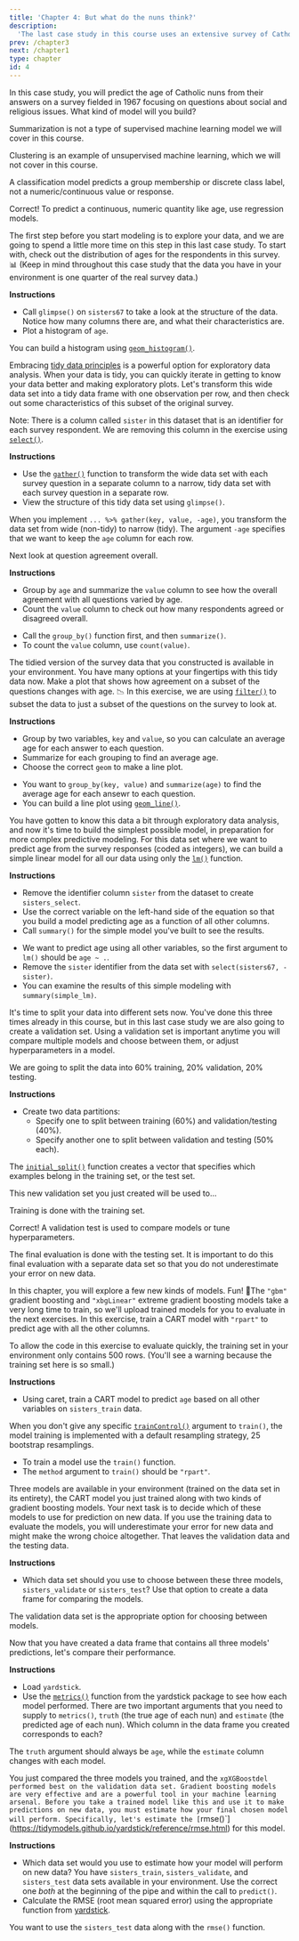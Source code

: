 ```yaml
---
title: 'Chapter 4: But what do the nuns think?'
description:
  'The last case study in this course uses an extensive survey of Catholic nuns fielded in 1967 to once more put your practical machine learning skills to use. You will predict the age of these religious women from their responses about their beliefs and attitudes.'
prev: /chapter3
next: /chapter1
type: chapter
id: 4
---
```


<exercise id="1" title="Surveying Catholic sisters in 1967" type="slides">

<slides source="chapter4_01">
</slides>

</exercise>

<exercise id="2" title="Choosing an appropriate model">

In this case study, you will predict the age of Catholic nuns from their answers on a survey fielded in 1967 focusing on questions about social and religious issues. What kind of model will you build?

<choice>
<opt text="Summarization">

Summarization is not a type of supervised machine learning model we will cover in this course.

</opt>

<opt text="Clustering">

Clustering is an example of unsupervised machine learning, which we will not cover in this course.

</opt>

<opt text="Classification">

A classification model predicts a group membership or discrete class label, not a numeric/continuous value or response.

</opt>

<opt text="Regression" correct="true">

Correct! To predict a continuous, numeric quantity like age, use regression models.

</opt>
</choice>

</exercise>

<exercise id="3" title="Visualizing the age distribution">

The first step before you start modeling is to explore your data, and we are going to spend a little more time on this step in this last case study. To start with, check out the distribution of ages for the respondents in this survey. 📊 (Keep in mind throughout this case study that the data you have in your environment is one quarter of the real survey data.)

**Instructions**

- Call `glimpse()` on `sisters67` to take a look at the structure of the data. Notice how many columns there are, and what their characteristics are.
- Plot a histogram of `age`.

<codeblock id="04_03">

You can build a histogram using [`geom_histogram()`](https://ggplot2.tidyverse.org/reference/geom_histogram.html).

</codeblock>

</exercise>

<exercise id="4" title="Tidying the survey data">

Embracing [tidy data principles](https://tidyverse.tidyverse.org/articles/manifesto.html) is a powerful option for exploratory data analysis. When your data is tidy, you can quickly iterate in getting to know your data better and making exploratory plots. Let's transform this wide data set into a tidy data frame with one observation per row, and then check out some characteristics of this subset of the original survey.

Note: There is a column called `sister` in this dataset that is an identifier for each survey respondent. We are removing this column in the exercise using [`select()`](https://dplyr.tidyverse.org/reference/select.html).

**Instructions**

- Use the [`gather()`](https://tidyr.tidyverse.org/reference/gather.html) function to transform the wide data set with each survey question in a separate column to a narrow, tidy data set with each survey question in a separate row.
- View the structure of this tidy data set using `glimpse()`.

<codeblock id="04_04_1">

When you implement `... %>% gather(key, value, -age)`, you transform the data set from wide (non-tidy) to narrow (tidy). The argument `-age` specifies that we want to keep the `age` column for each row.

</codeblock>

Next look at question agreement overall.

**Instructions**

- Group by `age` and summarize the `value` column to see how the overall agreement with all questions varied by age.
- Count the `value` column to check out how many respondents agreed or disagreed overall.

<codeblock id="04_04_2">

- Call the `group_by()` function first, and then `summarize()`. 
- To count the `value` column, use `count(value)`.

</codeblock>

</exercise>

<exercise id="5" title="Exploratory data analysis with tidy data" type="slides">

<slides source="chapter4_05">
</slides>

</exercise>

<exercise id="6" title="Visualizing agreement with age">

The tidied version of the survey data that you constructed is available in your environment. You have many options at your fingertips with this tidy data now. Make a plot that shows how agreement on a subset of the questions changes with age.
 📉
In this exercise, we are using [`filter()`](https://dplyr.tidyverse.org/reference/filter.html) to subset the data to just a subset of the questions on the survey to look at.

**Instructions**

- Group by two variables, `key` and `value`, so you can calculate an average age for each answer to each question.
- Summarize for each grouping to find an average age.
- Choose the correct `geom` to make a line plot.

<codeblock id="04_06">

- You want to `group_by(key, value)` and `summarize(age)` to find the average age for each ansewr to each question.
- You can build a line plot using [`geom_line()`](https://ggplot2.tidyverse.org/reference/geom_path.html).

</codeblock>

</exercise>

<exercise id="7" title="Building a simple linear model">

You have gotten to know this data a bit through exploratory data analysis, and now it's time to build the simplest possible model, in preparation for more complex predictive modeling. For this data set where we want to predict age from the survey responses (coded as integers), we can build a simple linear model for all our data using only the [`lm()`](https://stat.ethz.ch/R-manual/R-devel/library/stats/html/lm.html) function.

**Instructions**

- Remove the identifier column `sister` from the dataset to create `sisters_select`. 
- Use the correct variable on the left-hand side of the equation so that you build a model predicting age as a function of all other columns. 
- Call `summary()` for the simple model you've built to see the results.

<codeblock id="04_07">

- We want to predict age using all other variables, so the first argument to `lm()` should be `age ~ .`.
- Remove the `sister` identifier from the data set with `select(sisters67, -sister)`.
- You can examine the results of this simple modeling with `summary(simple_lm)`.

</codeblock>

</exercise>

<exercise id="8" title="Training, validation, and testing data">

It's time to split your data into different sets now. You've done this three times already in this course, but in this last case study we are also going to create a validation set. Using a validation set is important anytime you will compare multiple models and choose between them, or adjust hyperparameters in a model. 

We are going to split the data into 60% training, 20% validation, 20% testing.

**Instructions**

- Create two data partitions: 
    - Specify one to split between training (60%) and validation/testing (40%).
    - Specify another one to split between validation and testing (50% each).

<codeblock id="04_08">

The [`initial_split()`](https://tidymodels.github.io/rsample/reference/initial_split.html) function creates a vector that specifies which examples belong in the training set, or the test set.

</codeblock>

</exercise>

<exercise id="9" title="Using your validation set">

This new validation set you just created will be used to...

<choice>
<opt text="train your models.">

Training is done with the training set.

</opt>

<opt text="compare models you have trained and choose which one to use." correct="true">

Correct! A validation test is used to compare models or tune hyperparameters.

</opt>

<opt text="do the final evaluation step where you estimate the performance of your model on new data.">

The final evaluation is done with the testing set. It is important to do this final evaluation with a separate data set so that you do not underestimate your error on new data.

</opt>
</choice>

</exercise>

<exercise id="10" title="Predicting age with supervised machine learning" type="slides">

<slides source="chapter4_10">
</slides>

</exercise>

<exercise id="11" title="Training, validation, and testing data">

In this chapter, you will explore a few new kinds of models. Fun! 💃The `"gbm"` gradient boosting and `"xbgLinear"` extreme gradient boosting models take a very long time to train, so we'll upload trained models for you to evaluate in the next exercises. In this exercise, train a CART model with `"rpart"` to predict age with all the other columns.

To allow the code in this exercise to evaluate quickly, the training set in your environment only contains 500 rows. (You'll see a warning because the training set here is so small.)

**Instructions**

- Using caret, train a CART model to predict `age` based on all other variables on `sisters_train` data. 

When you don't give any specific [`trainControl()`](https://topepo.github.io/caret/model-training-and-tuning.html#basic-parameter-tuning) argument to `train()`, the model training is implemented with a default resampling strategy, 25 bootstrap resamplings.

<codeblock id="04_11">

- To train a model use the `train()` function. 
- The `method` argument to `train()` should be `"rpart"`.

</codeblock>

</exercise>

<exercise id="12" title="Making predictions">

Three models are available in your environment (trained on the data set in its entirety), the CART model you just trained along with two kinds of gradient boosting models. Your next task is to decide which of these models to use for prediction on new data. If you use the training data to evaluate the models, you will underestimate your error for new data and might make the wrong choice altogether. That leaves the validation data and the testing data.

**Instructions**

- Which data set should you use to choose between these three models, `sisters_validate` or `sisters_test`? Use that option to create a data frame for comparing the models.

<codeblock id="04_12">

The validation data set is the appropriate option for choosing between models.

</codeblock>

</exercise>

<exercise id="13" title="Choosing between models">

Now that you have created a data frame that contains all three models' predictions, let's compare their performance.

**Instructions**

- Load `yardstick`. 
- Use the [`metrics()`](https://tidymodels.github.io/yardstick/reference/metrics.html) function from the yardstick package to see how each model performed. There are two important arguments that you need to supply to `metrics()`, `truth` (the true age of each nun) and `estimate` (the predicted age of each nun). Which column in the data frame you created corresponds to each?

<codeblock id="04_13">

The `truth` argument should always be `age`, while the `estimate` column changes with each model.

</codeblock>

</exercise>

<exercise id="14" title="Estimating uncertainty for new data">

You just compared the three models you trained, and the `xgXGBoostdel performed best on the validation data set. Gradient boosting models are very effective and are a powerful tool in your machine learning arsenal. Before you take a trained model like this and use it to make predictions on new data, you must estimate how your final chosen model will perform. Specifically, let's estimate the [`rmse()`](https://tidymodels.github.io/yardstick/reference/rmse.html) for this model.

**Instructions**

- Which data set would you use to estimate how your model will perform on new data? You have `sisters_train`, `sisters_validate`, and `sisters_test` data sets available in your environment. Use the correct one *both* at the beginning of the pipe and within the call to `predict()`.
- Calculate the RMSE (root mean squared error) using the appropriate function from [yardstick](https://tidymodels.github.io/yardstick/).

<codeblock id="04_14">

You want to use the `sisters_test` data along with the `rmse()` function.

</codeblock>

</exercise>

<exercise id="15" title="Wrapping up" type="slides">

<slides source="chapter4_15">
</slides>

</exercise>
